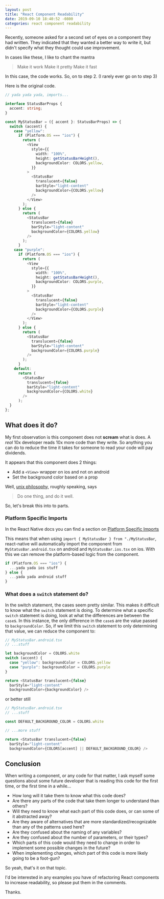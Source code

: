 ```yaml
---
layout: post
title: "React Component Readability"
date: 2019-09-10 18:40:52 -0800
categories: react component readability
---
```


Recently, someone asked for a second set of eyes on a component they had written. They indicated that they wanted a better way to write it, but didn't specify what they thought could use improvement. 

In cases like these, I like to chant the mantra
> Make it work
> Make it pretty
> Make it fast

In this case, the code works. So, on to step 2. (I rarely ever go on to step 3)

Here is the original code.
```typescript
// yada yada yada, imports...

interface StatusBarProps {
  accent: string;
}

const MyStatusBar = ({ accent }: StatusBarProps) => {
  switch (accent) {
    case "yellow":
      if (Platform.OS === "ios") {
        return (
          <View
            style={{
              width: "100%",
              height: getStatusBarHeight(),
              backgroundColor: COLORS.yellow,
            }}
          >
            <StatusBar
              translucent={false}
              barStyle="light-content"
              backgroundColor={COLORS.yellow}
            />
          </View>
        );
      } else {
        return (
          <StatusBar
            translucent={false}
            barStyle="light-content"
            backgroundColor={COLORS.yellow}
          />
        );
      }
    case "purple":
      if (Platform.OS === "ios") {
        return (
          <View
            style={{
              width: "100%",
              height: getStatusBarHeight(),
              backgroundColor: COLORS.purple,
            }}
          >
            <StatusBar
              translucent={false}
              barStyle="light-content"
              backgroundColor={COLORS.purple}
            />
          </View>
        );
      } else {
        return (
          <StatusBar
            translucent={false}
            barStyle="light-content"
            backgroundColor={COLORS.purple}
          />
        );
      }
    default:
      return (
        <StatusBar
          translucent={false}
          barStyle="light-content"
          backgroundColor={COLORS.white}
        />
      );
  }
};
```

## What does it do?

My first observation is this component does not **scream** what is does. A *real* 10x developer reads 10x more code than they write. So anything you can do to reduce the time it takes for someone to read your code will pay dividends.

It appears that this component does 2 things:
* Add a `<View>` wrapper on ios and not on android
* Set the background color based on a prop

Well, [unix philosophy](https://en.wikipedia.org/wiki/Unix_philosophy), roughly speaking, says

> Do one thing, and do it well.

So, let's break this into to parts.

### Platform Specific Imports

In the React Native docs you can find a section on [Platform Specific Imports](https://facebook.github.io/react-native/docs/platform-specific-code#platform-specific-extensions)

This means that when using `import { MyStatusBar } from "./MyStatusBar`, react-native will automatically import the component from `MyStatusBar.android.tsx` on android and `MyStatusBar.ios.tsx` on ios. With this we can remove the platform-based logic from the component.

```typescript
if (Platform.OS === "ios") {
  ...yada yada ios stuff
} else {
  ...yada yada android stuff
}
```

### What does a `switch` statement do?

In the switch statement, the cases seem pretty similar. This makes it difficult to know what the `switch` statement is doing. To determine what a specific `switch` statement is doing, look at what the differences are between the `case`s. In this instance, the only difference in the `case`s are the value passed to `backgroundColor`. So, if we limit this `switch` statement to only determining that value, we can reduce the component to:

```typescript
// MyStatusBar.android.tsx
// ...stuff

let backgroundColor = COLORS.white
switch (accent) {
  case "yellow": backgroundColor = COLORS.yellow
  case "purple": backgroundColor = COLORS.purple
}

return <StatusBar translucent={false}
  barStyle="light-content"
  backgroundColor={backgroundColor} />
```

or better still

```typescript
// MyStatusBar.android.tsx
// ...stuff

const DEFAULT_BACKGROUND_COLOR = COLORS.white

// ...more stuff

return <StatusBar translucent={false}
  barStyle="light-content"
  backgroundColor={COLORS[accent] || DEFAULT_BACKGROUND_COLOR} />
```

## Conclusion

When writing a component, or any code for that matter, I ask myself some questions about some future developer that is reading this code for the first time, or the first time in a while...

* How long will it take them to know what this code does?
* Are there any parts of the code that take them longer to understand than others?
* Will they need to know what each part of this code does, or can some of it abstracted away?
* Are they aware of alternatives that are more standardized/recognizable than any of the patterns used here?
* Are they confused about the naming of any variables?
* Are they confused about the number of parameters, or their types?
* Which parts of this code would they need to change in order to implement some possible changes in the future?
* When implementing changes, which part of this code is more likely going to be a foot-gun?

So yeah, that's it on that topic. 

I'd be interested in any examples you have of refactoring React components to increase readability, so please put them in the comments.

Thanks.